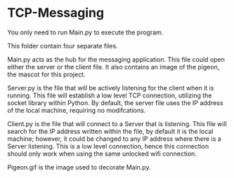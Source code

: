 # TCP-Messaging
You only need to run Main.py to execute the program. 

This folder contain four separate files. 

Main.py acts as the hub for the messaging application. This file could open either the server or the client file. It also contains an image of the pigeon, the mascot for this project.

Server.py is the file that will be actively listening for the client when it is running. This file will establish a low level TCP connection, utilizing the socket library within Python. By default, the server file uses the IP address of the local machine, requiring no modifcations. 

Client.py is the file that will connect to a Server that is listening. This file will search for the IP address written within the file, by default it is the local machine; however, it could be changed to any IP address where there is a Server listening. This is a low level connection, hence this connection should only work when using the same unlocked wifi connection. 

Pigeon.gif is the image used to decorate Main.py.
